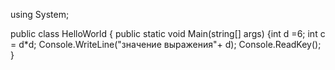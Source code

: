 using System;

public class HelloWorld
{
    public static void Main(string[] args)
    {int d =6;
    int c = d*d;
        Console.WriteLine("значение выражения"+ d);
        Console.ReadKey();
    }

